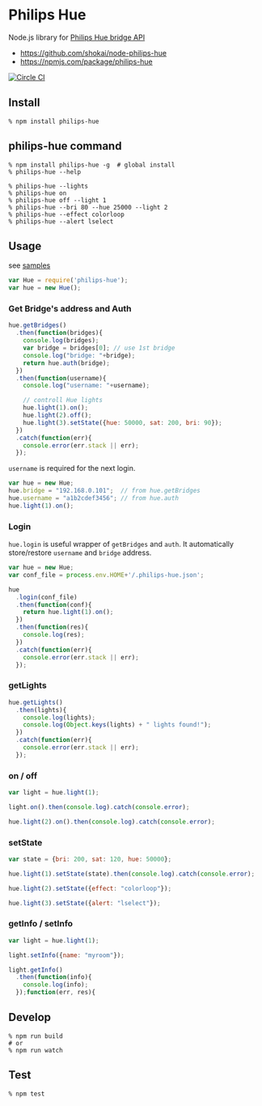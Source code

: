 # Philips Hue

Node.js library for [Philips Hue bridge API](http://www.developers.meethue.com/philips-hue-api)

- https://github.com/shokai/node-philips-hue
- https://npmjs.com/package/philips-hue

[![Circle CI](https://circleci.com/gh/shokai/node-philips-hue.svg?style=svg)](https://circleci.com/gh/shokai/node-philips-hue)


## Install

    % npm install philips-hue


## philips-hue command

    % npm install philips-hue -g  # global install
    % philips-hue --help

    % philips-hue --lights
    % philips-hue on
    % philips-hue off --light 1
    % philips-hue --bri 80 --hue 25000 --light 2
    % philips-hue --effect colorloop
    % philips-hue --alert lselect


## Usage

see [samples](./samples)

```javascript
var Hue = require('philips-hue');
var hue = new Hue();
```

### Get Bridge's address and Auth

```javascript
hue.getBridges()
  .then(function(bridges){
    console.log(bridges);
    var bridge = bridges[0]; // use 1st bridge
    console.log("bridge: "+bridge);
    return hue.auth(bridge);
  })
  .then(function(username){
    console.log("username: "+username);

    // controll Hue lights
    hue.light(1).on();
    hue.light(2).off();
    hue.light(3).setState({hue: 50000, sat: 200, bri: 90});
  })
  .catch(function(err){
    console.error(err.stack || err);
  });
```

`username` is required for the next login.

```javascript
var hue = new Hue;
hue.bridge = "192.168.0.101";  // from hue.getBridges
hue.username = "a1b2cdef3456"; // from hue.auth
hue.light(1).on();
```

### Login

`hue.login` is useful wrapper of `getBridges` and `auth`. It automatically store/restore `username` and `bridge` address.

```javascript
var hue = new Hue;
var conf_file = process.env.HOME+'/.philips-hue.json';

hue
  .login(conf_file)
  .then(function(conf){
    return hue.light(1).on();
  })
  .then(function(res){
    console.log(res);
  })
  .catch(function(err){
    console.error(err.stack || err);
  });
```

### getLights

```javascript
hue.getLights()
  .then(lights){
    console.log(lights);
    console.log(Object.keys(lights) + " lights found!");
  })
  .catch(function(err){
    console.error(err.stack || err);
  });
```

### on / off

```javascript
var light = hue.light(1);

light.on().then(console.log).catch(console.error);
```

```javascript
hue.light(2).on().then(console.log).catch(console.error);
```

### setState

```javascript
var state = {bri: 200, sat: 120, hue: 50000};

hue.light(1).setState(state).then(console.log).catch(console.error);

hue.light(2).setState({effect: "colorloop"});

hue.light(3).setState({alert: "lselect"});
```

### getInfo / setInfo

```javascript
var light = hue.light(1);

light.setInfo({name: "myroom"});

light.getInfo()
  .then(function(info){
    console.log(info);
  });function(err, res){
```


## Develop

    % npm run build
    # or
    % npm run watch


## Test

    % npm test
